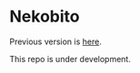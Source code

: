 Nekobito
========

Previous version is [here](https://github.com/gaaamii/nekobito-backbone).

This repo is under development.

